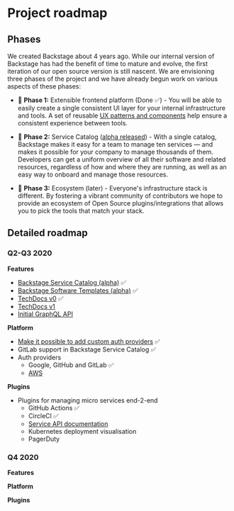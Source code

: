 # Project roadmap

## Phases

We created Backstage about 4 years ago. While our internal version of Backstage
has had the benefit of time to mature and evolve, the first iteration of our
open source version is still nascent. We are envisioning three phases of the
project and we have already begun work on various aspects of these phases:

- 🐣 **Phase 1:** Extensible frontend platform (Done ✅) - You will be able to
  easily create a single consistent UI layer for your internal infrastructure
  and tools. A set of reusable
  [UX patterns and components](http://storybook.backstage.io) help ensure a
  consistent experience between tools.

- 🐢 **Phase 2:** Service Catalog
  ([alpha released](https://backstage.io/blog/2020/06/22/backstage-service-catalog-alpha)) -
  With a single catalog, Backstage makes it easy for a team to manage ten
  services — and makes it possible for your company to manage thousands of them.
  Developers can get a uniform overview of all their software and related
  resources, regardless of how and where they are running, as well as an easy
  way to onboard and manage those resources.

- 🐇 **Phase 3:** Ecosystem (later) - Everyone's infrastructure stack is
  different. By fostering a vibrant community of contributors we hope to provide
  an ecosystem of Open Source plugins/integrations that allows you to pick the
  tools that match your stack.

## Detailed roadmap

### Q2-Q3 2020

**Features**

- [Backstage Service Catalog (alpha)](https://backstage.io/blog/2020/06/22/backstage-service-catalog-alpha)
  ✅
- [Backstage Software Templates (alpha)](https://backstage.io/blog/2020/08/05/announcing-backstage-software-templates)
  ✅
- [TechDocs v0](https://github.com/spotify/backstage/milestone/15) ✅
- [TechDocs v1](https://github.com/spotify/backstage/milestone/16)
- [Initial GraphQL API](https://github.com/spotify/backstage/milestone/13)

**Platform**

- [Make it possible to add custom auth providers](https://github.com/spotify/backstage/milestone/8)
  ✅
- GitLab support in Backstage Service Catalog ✅
- Auth providers
  - Google, GitHub and GitLab ✅
  - [AWS](https://github.com/spotify/backstage/issues/290)

**Plugins**

- Plugins for managing micro services end-2-end
  - GitHub Actions ✅
  - CircleCI ✅
  - [Service API documentation](https://github.com/spotify/backstage/pull/1737)
  - Kubernetes deployment visualisation
  - PagerDuty

### Q4 2020

**Features**

**Platform**

**Plugins**
